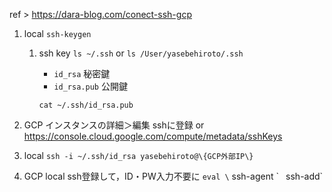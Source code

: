 ref > https://dara-blog.com/conect-ssh-gcp

1. local
	`ssh-keygen`
	1. ssh key
		`ls ~/.ssh` or `ls /User/yasebehiroto/.ssh`
		- `id_rsa` 秘密鍵
		- `id_rsa.pub` 公開鍵
		
		`cat ~/.ssh/id_rsa.pub`

1. GCP
	インスタンスの詳細＞編集
	sshに登録
	or https://console.cloud.google.com/compute/metadata/sshKeys


1. local
	`ssh -i ~/.ssh/id_rsa yasebehiroto@\{GCP外部IP\}`

1. GCP local
	ssh登録して，ID・PW入力不要に
	`eval \` ssh-agent \` `
	`ssh-add`

